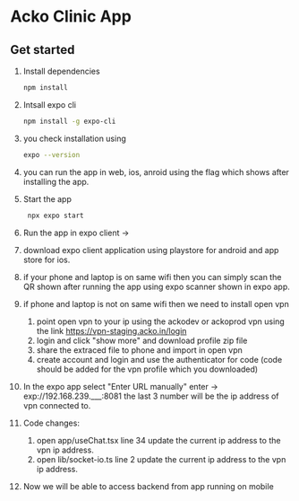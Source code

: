 # Acko Clinic App 

## Get started

1. Install dependencies

   ```bash
   npm install
   ```
2. Intsall expo cli

   ```bash
   npm install -g expo-cli
   ```
3. you check installation using

   ```bash 
   expo --version
   ```

4. you can run the app in web, ios, anroid using the flag which shows after installing the app.

5. Start the app

   ```bash
    npx expo start
   ```

6. Run the app in expo client -> 
  1. download expo client application using playstore for android and app store for ios. 
  2. if your phone and laptop is on same wifi then you can simply scan the QR shown after running the app using expo scanner shown in expo app. 
  3. if phone and laptop is not on same wifi then we need to install open vpn
     1. point open vpn to your ip using the ackodev or ackoprod vpn using the link <a link="https://vpn-staging.acko.in/login">https://vpn-staging.acko.in/login</a>
     2. login and click "show more" and download profile zip file 
     3. share the extraced file to phone and import in open vpn 
     4. create account and login and use the authenticator for code (code should be added for the vpn profile which you downloaded)
  4. In the expo app select "Enter URL manually" enter -> exp://192.168.239.___:8081 the last 3 number will be the ip address of vpn connected to. 
  
7. Code changes: 
   1. open app/useChat.tsx line 34 update the current ip address to the vpn ip address. 
   2. open lib/socket-io.ts line 2 update the current ip address to the vpn ip address.

8. Now we will be able to access backend from app running on mobile



